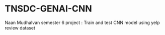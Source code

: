 # TNSDC-GENAI-CNN
Naan Mudhalvan semester 6 project : Train and test CNN model using yelp review dataset
